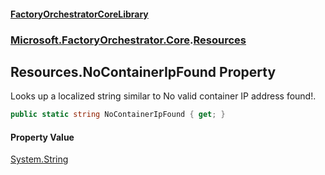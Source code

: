 #### [FactoryOrchestratorCoreLibrary](./FactoryOrchestratorCoreLibrary.md 'FactoryOrchestratorCoreLibrary')
### [Microsoft.FactoryOrchestrator.Core](./Microsoft-FactoryOrchestrator-Core.md 'Microsoft.FactoryOrchestrator.Core').[Resources](./Microsoft-FactoryOrchestrator-Core-Resources.md 'Microsoft.FactoryOrchestrator.Core.Resources')
## Resources.NoContainerIpFound Property
Looks up a localized string similar to No valid container IP address found!.  
```csharp
public static string NoContainerIpFound { get; }
```
#### Property Value
[System.String](https://docs.microsoft.com/en-us/dotnet/api/System.String 'System.String')  
